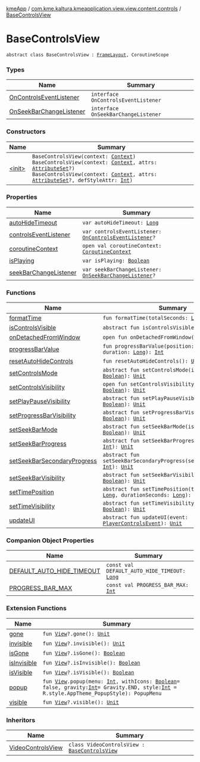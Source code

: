 [kmeApp](../../index.md) / [com.kme.kaltura.kmeapplication.view.view.content.controls](../index.md) / [BaseControlsView](./index.md)

# BaseControlsView

`abstract class BaseControlsView : `[`FrameLayout`](https://developer.android.com/reference/android/widget/FrameLayout.html)`, CoroutineScope`

### Types

| Name | Summary |
|---|---|
| [OnControlsEventListener](-on-controls-event-listener/index.md) | `interface OnControlsEventListener` |
| [OnSeekBarChangeListener](-on-seek-bar-change-listener/index.md) | `interface OnSeekBarChangeListener` |

### Constructors

| Name | Summary |
|---|---|
| [&lt;init&gt;](-init-.md) | `BaseControlsView(context: `[`Context`](https://developer.android.com/reference/android/content/Context.html)`)`<br>`BaseControlsView(context: `[`Context`](https://developer.android.com/reference/android/content/Context.html)`, attrs: `[`AttributeSet`](https://developer.android.com/reference/android/util/AttributeSet.html)`?)`<br>`BaseControlsView(context: `[`Context`](https://developer.android.com/reference/android/content/Context.html)`, attrs: `[`AttributeSet`](https://developer.android.com/reference/android/util/AttributeSet.html)`?, defStyleAttr: `[`Int`](https://kotlinlang.org/api/latest/jvm/stdlib/kotlin/-int/index.html)`)` |

### Properties

| Name | Summary |
|---|---|
| [autoHideTimeout](auto-hide-timeout.md) | `var autoHideTimeout: `[`Long`](https://kotlinlang.org/api/latest/jvm/stdlib/kotlin/-long/index.html) |
| [controlsEventListener](controls-event-listener.md) | `var controlsEventListener: `[`OnControlsEventListener`](-on-controls-event-listener/index.md)`?` |
| [coroutineContext](coroutine-context.md) | `open val coroutineContext: `[`CoroutineContext`](https://kotlinlang.org/api/latest/jvm/stdlib/kotlin.coroutines/-coroutine-context/index.html) |
| [isPlaying](is-playing.md) | `var isPlaying: `[`Boolean`](https://kotlinlang.org/api/latest/jvm/stdlib/kotlin/-boolean/index.html) |
| [seekBarChangeListener](seek-bar-change-listener.md) | `var seekBarChangeListener: `[`OnSeekBarChangeListener`](-on-seek-bar-change-listener/index.md)`?` |

### Functions

| Name | Summary |
|---|---|
| [formatTime](format-time.md) | `fun formatTime(totalSeconds: `[`Long`](https://kotlinlang.org/api/latest/jvm/stdlib/kotlin/-long/index.html)`): `[`String`](https://kotlinlang.org/api/latest/jvm/stdlib/kotlin/-string/index.html) |
| [isControlsVisible](is-controls-visible.md) | `abstract fun isControlsVisible(): `[`Boolean`](https://kotlinlang.org/api/latest/jvm/stdlib/kotlin/-boolean/index.html) |
| [onDetachedFromWindow](on-detached-from-window.md) | `open fun onDetachedFromWindow(): `[`Unit`](https://kotlinlang.org/api/latest/jvm/stdlib/kotlin/-unit/index.html) |
| [progressBarValue](progress-bar-value.md) | `fun progressBarValue(position: `[`Long`](https://kotlinlang.org/api/latest/jvm/stdlib/kotlin/-long/index.html)`, duration: `[`Long`](https://kotlinlang.org/api/latest/jvm/stdlib/kotlin/-long/index.html)`): `[`Int`](https://kotlinlang.org/api/latest/jvm/stdlib/kotlin/-int/index.html) |
| [resetAutoHideControls](reset-auto-hide-controls.md) | `fun resetAutoHideControls(): `[`Unit`](https://kotlinlang.org/api/latest/jvm/stdlib/kotlin/-unit/index.html) |
| [setControlsMode](set-controls-mode.md) | `abstract fun setControlsMode(isEnabled: `[`Boolean`](https://kotlinlang.org/api/latest/jvm/stdlib/kotlin/-boolean/index.html)`): `[`Unit`](https://kotlinlang.org/api/latest/jvm/stdlib/kotlin/-unit/index.html) |
| [setControlsVisibility](set-controls-visibility.md) | `open fun setControlsVisibility(doShow: `[`Boolean`](https://kotlinlang.org/api/latest/jvm/stdlib/kotlin/-boolean/index.html)`): `[`Unit`](https://kotlinlang.org/api/latest/jvm/stdlib/kotlin/-unit/index.html) |
| [setPlayPauseVisibility](set-play-pause-visibility.md) | `abstract fun setPlayPauseVisibility(toShow: `[`Boolean`](https://kotlinlang.org/api/latest/jvm/stdlib/kotlin/-boolean/index.html)`): `[`Unit`](https://kotlinlang.org/api/latest/jvm/stdlib/kotlin/-unit/index.html) |
| [setProgressBarVisibility](set-progress-bar-visibility.md) | `abstract fun setProgressBarVisibility(toShow: `[`Boolean`](https://kotlinlang.org/api/latest/jvm/stdlib/kotlin/-boolean/index.html)`): `[`Unit`](https://kotlinlang.org/api/latest/jvm/stdlib/kotlin/-unit/index.html) |
| [setSeekBarMode](set-seek-bar-mode.md) | `abstract fun setSeekBarMode(isEnabled: `[`Boolean`](https://kotlinlang.org/api/latest/jvm/stdlib/kotlin/-boolean/index.html)`): `[`Unit`](https://kotlinlang.org/api/latest/jvm/stdlib/kotlin/-unit/index.html) |
| [setSeekBarProgress](set-seek-bar-progress.md) | `abstract fun setSeekBarProgress(progress: `[`Int`](https://kotlinlang.org/api/latest/jvm/stdlib/kotlin/-int/index.html)`): `[`Unit`](https://kotlinlang.org/api/latest/jvm/stdlib/kotlin/-unit/index.html) |
| [setSeekBarSecondaryProgress](set-seek-bar-secondary-progress.md) | `abstract fun setSeekBarSecondaryProgress(secondaryProgress: `[`Int`](https://kotlinlang.org/api/latest/jvm/stdlib/kotlin/-int/index.html)`): `[`Unit`](https://kotlinlang.org/api/latest/jvm/stdlib/kotlin/-unit/index.html) |
| [setSeekBarVisibility](set-seek-bar-visibility.md) | `abstract fun setSeekBarVisibility(toShow: `[`Boolean`](https://kotlinlang.org/api/latest/jvm/stdlib/kotlin/-boolean/index.html)`): `[`Unit`](https://kotlinlang.org/api/latest/jvm/stdlib/kotlin/-unit/index.html) |
| [setTimePosition](set-time-position.md) | `abstract fun setTimePosition(timeSeconds: `[`Long`](https://kotlinlang.org/api/latest/jvm/stdlib/kotlin/-long/index.html)`, durationSeconds: `[`Long`](https://kotlinlang.org/api/latest/jvm/stdlib/kotlin/-long/index.html)`): `[`Unit`](https://kotlinlang.org/api/latest/jvm/stdlib/kotlin/-unit/index.html) |
| [setTimeVisibility](set-time-visibility.md) | `abstract fun setTimeVisibility(toShow: `[`Boolean`](https://kotlinlang.org/api/latest/jvm/stdlib/kotlin/-boolean/index.html)`): `[`Unit`](https://kotlinlang.org/api/latest/jvm/stdlib/kotlin/-unit/index.html) |
| [updateUI](update-u-i.md) | `abstract fun updateUI(event: `[`PlayerControlsEvent`](../-player-controls-event/index.md)`): `[`Unit`](https://kotlinlang.org/api/latest/jvm/stdlib/kotlin/-unit/index.html) |

### Companion Object Properties

| Name | Summary |
|---|---|
| [DEFAULT_AUTO_HIDE_TIMEOUT](-d-e-f-a-u-l-t_-a-u-t-o_-h-i-d-e_-t-i-m-e-o-u-t.md) | `const val DEFAULT_AUTO_HIDE_TIMEOUT: `[`Long`](https://kotlinlang.org/api/latest/jvm/stdlib/kotlin/-long/index.html) |
| [PROGRESS_BAR_MAX](-p-r-o-g-r-e-s-s_-b-a-r_-m-a-x.md) | `const val PROGRESS_BAR_MAX: `[`Int`](https://kotlinlang.org/api/latest/jvm/stdlib/kotlin/-int/index.html) |

### Extension Functions

| Name | Summary |
|---|---|
| [gone](../../com.kme.kaltura.kmeapplication.util.extensions/android.view.-view/gone.md) | `fun `[`View`](https://developer.android.com/reference/android/view/View.html)`?.gone(): `[`Unit`](https://kotlinlang.org/api/latest/jvm/stdlib/kotlin/-unit/index.html) |
| [invisible](../../com.kme.kaltura.kmeapplication.util.extensions/android.view.-view/invisible.md) | `fun `[`View`](https://developer.android.com/reference/android/view/View.html)`?.invisible(): `[`Unit`](https://kotlinlang.org/api/latest/jvm/stdlib/kotlin/-unit/index.html) |
| [isGone](../../com.kme.kaltura.kmeapplication.util.extensions/android.view.-view/is-gone.md) | `fun `[`View`](https://developer.android.com/reference/android/view/View.html)`?.isGone(): `[`Boolean`](https://kotlinlang.org/api/latest/jvm/stdlib/kotlin/-boolean/index.html) |
| [isInvisible](../../com.kme.kaltura.kmeapplication.util.extensions/android.view.-view/is-invisible.md) | `fun `[`View`](https://developer.android.com/reference/android/view/View.html)`?.isInvisible(): `[`Boolean`](https://kotlinlang.org/api/latest/jvm/stdlib/kotlin/-boolean/index.html) |
| [isVisible](../../com.kme.kaltura.kmeapplication.util.extensions/android.view.-view/is-visible.md) | `fun `[`View`](https://developer.android.com/reference/android/view/View.html)`?.isVisible(): `[`Boolean`](https://kotlinlang.org/api/latest/jvm/stdlib/kotlin/-boolean/index.html) |
| [popup](../../com.kme.kaltura.kmeapplication.util.extensions/android.view.-view/popup.md) | `fun `[`View`](https://developer.android.com/reference/android/view/View.html)`.popup(menu: `[`Int`](https://kotlinlang.org/api/latest/jvm/stdlib/kotlin/-int/index.html)`, withIcons: `[`Boolean`](https://kotlinlang.org/api/latest/jvm/stdlib/kotlin/-boolean/index.html)` = false, gravity: `[`Int`](https://kotlinlang.org/api/latest/jvm/stdlib/kotlin/-int/index.html)` = Gravity.END, style: `[`Int`](https://kotlinlang.org/api/latest/jvm/stdlib/kotlin/-int/index.html)` = R.style.AppTheme_PopupStyle): PopupMenu` |
| [visible](../../com.kme.kaltura.kmeapplication.util.extensions/android.view.-view/visible.md) | `fun `[`View`](https://developer.android.com/reference/android/view/View.html)`?.visible(): `[`Unit`](https://kotlinlang.org/api/latest/jvm/stdlib/kotlin/-unit/index.html) |

### Inheritors

| Name | Summary |
|---|---|
| [VideoControlsView](../-video-controls-view/index.md) | `class VideoControlsView : `[`BaseControlsView`](./index.md) |
